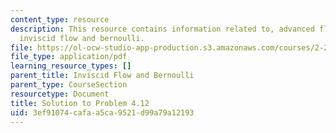 ```yaml
---
content_type: resource
description: This resource contains information related to, advanced fluid mechanics,
  inviscid flow and bernoulli.
file: https://ol-ocw-studio-app-production.s3.amazonaws.com/courses/2-25-advanced-fluid-mechanics-fall-2013/3ef91074cafaa5ca9521d99a79a12193_MIT2_25F13_Shapi4.12_Solu.pdf
file_type: application/pdf
learning_resource_types: []
parent_title: Inviscid Flow and Bernoulli
parent_type: CourseSection
resourcetype: Document
title: Solution to Problem 4.12
uid: 3ef91074-cafa-a5ca-9521-d99a79a12193
---
```

